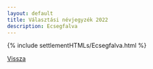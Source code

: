 ```yaml
---
layout: default
title: Választási névjegyzék 2022
description: Ecsegfalva
---
```


{% include settlementHTMLs/Ecsegfalva.html %}

[Vissza](./)